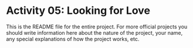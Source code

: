 # Activity 05: Looking for Love

This is the README file for the entire project. For more official projects you should write information here about the nature of the project, your name, any special explanations of how the project works, etc.
